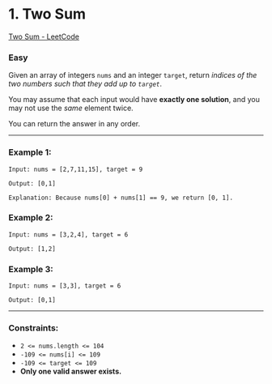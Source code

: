 # 1. Two Sum
[Two Sum - LeetCode](https://leetcode.com/problems/two-sum/)
### Easy

Given an array of integers `nums` and an integer `target`, return *indices of the two numbers such that they add up to `target`*.

You may assume that each input would have **exactly one solution**, and you may not use the *same* element twice.

You can return the answer in any order.

---

### Example 1:
```
Input: nums = [2,7,11,15], target = 9

Output: [0,1]

Explanation: Because nums[0] + nums[1] == 9, we return [0, 1].
```
  
### Example 2:
```
Input: nums = [3,2,4], target = 6

Output: [1,2]
```

### Example 3:
```
Input: nums = [3,3], target = 6
 
Output: [0,1]
```   

---

### Constraints:
- `2 <= nums.length <= 104`
- `-109 <= nums[i] <= 109`
- `-109 <= target <= 109`
- **Only one valid answer exists.**
